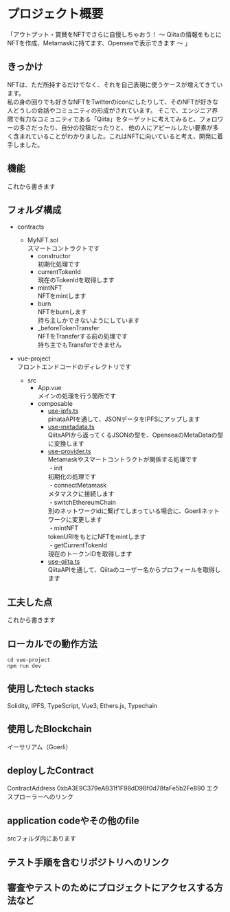 # プロジェクト概要
「アウトプット・賞賛をNFTでさらに自慢しちゃおう！ 〜 Qiitaの情報をもとにNFTを作成、Metamaskに持てます、Openseaで表示できます 〜 」

## きっかけ
NFTは、ただ所持するだけでなく、それを自己表現に使うケースが増えてきています。  
私の身の回りでも好きなNFTをTwitterのiconにしたりして、そのNFTが好きな人どうしの会話やコミュニティの形成がされています。
そこで、エンジニア界隈で有力なコミュニティである「Qiita」をターゲットに考えてみると、フォロワーの多さだったり、自分の投稿だったりと、
他の人にアピールしたい要素が多く含まれていることがわかりました。これはNFTに向いていると考え、開発に着手しました。

## 機能
これから書きます

## フォルダ構成
- contracts<br>
  - MyNFT.sol<br>
    スマートコントラクトです<br>
    - constructor<br>
      初期化処理です
    - currentTokenId<br>
      現在のTokenIdを取得します<br>
    - mintNFT<br>
      NFTをmintします<br>
    - burn<br>
      NFTをburnします<br>持ち主しかできないようにしています
    - _beforeTokenTransfer<br>
      NFTをTransferする前の処理です<br>持ち主でもTransferできません
      
- vue-project<br>
フロントエンドコードのディレクトリです<br>
  - src<br>
    - App.vue<br>
      メインの処理を行う箇所です
    - composable<br>
      - [use-ipfs.ts](https://github.com/3tomcha/QiitaSBT/blob/master/vue-project/src/composable/use-ipfs.ts)<br>
        pinataAPIを通して、JSONデータをIPFSにアップします<br>
      - [use-metadata.ts](https://github.com/3tomcha/QiitaSBT/blob/master/vue-project/src/composable/use-metadata.ts)<br>
        QiitaAPIから返ってくるJSONの型を、OpenseaのMetaDataの型に変換します<br>
      - [use-provider.ts](https://github.com/3tomcha/QiitaSBT/blob/master/vue-project/src/composable/use-provider.ts)<br>
        Metamaskやスマートコントラクトが関係する処理です<br>
        ・init<br>
        初期化の処理です<br>
        ・connectMetamask<br>
        メタマスクに接続します<br>
        ・switchEthereumChain<br>
        別のネットワークidに繋げてしまっている場合に、Goerliネットワークに変更します<br>
        ・mintNFT<br>
        tokenURIをもとにNFTをmintします<br>
        ・getCurrentTokenId<br>
        現在のトークンIDを取得します<br>
      - [use-qiita.ts](https://github.com/3tomcha/QiitaSBT/blob/master/vue-project/src/composable/use-qiita.ts)<br>
        QiitaAPIを通して、Qiitaのユーザー名からプロフィールを取得します<br>

## 工夫した点
これから書きます

## ローカルでの動作方法
```shell
cd vue-project
npm run dev
```


## 使用したtech stacks
Solidity, IPFS, TypeScript, Vue3, Ethers.js, Typechain

## 使用したBlockchain
イーサリアム（Goerli）

## deployしたContract
ContractAddress
0xbA3E9C379eAB31f1F98dD9Bf0d78faFe5b2Fe890
エクスプローラーへのリンク

## application codeやその他のfile
srcフォルダ内にあります

## テスト手順を含むリポジトリへのリンク

## 審査やテストのためにプロジェクトにアクセスする方法など
